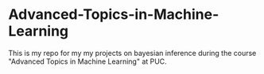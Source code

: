 # Advanced-Topics-in-Machine-Learning
This is my repo for my my projects on bayesian inference during the course "Advanced Topics in Machine Learning" at PUC.
